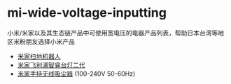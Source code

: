 # mi-wide-voltage-inputting
小米/米家以及其生态链产品中可使用宽电压的电器产品列表，帮助日本台湾等地区米粉朋友选择小米产品

* [米家扫地机器人](https://www.mi.com/roomrobot/)
* [米家飞利浦智睿台灯二代](https://www.mi.com/desklamp2/)
* [米家手持无线吸尘器](https://www.mi.com/vacuum-cleaner/) (100-240V 50-60Hz)
